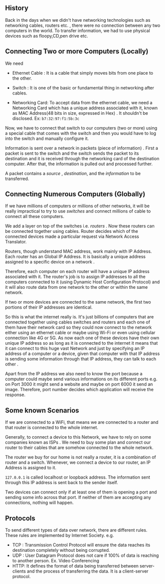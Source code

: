 ## History

Back in the days when we didn't have networking technologies such as networking cables, routers etc. , there were no connection between any two computers in the world. 
To transfer information, we had to use physical devices such as floopy,CD,pen drive etc.

## Connecting Two or more Computers (Locally)

We need

- Ethernet Cable : It is a cable that simply moves bits from one place to the other.

- Switch : It is one of the basic or fundamental thing in networking after cables. 

- Networking Card: To accept data from the ethernet cable, we need a Networking Card which has a unique address associated with it, known as MAC Address(48 bits in size, expressed in Hex) . It shouldn't be disclosed. Ex: `b7:32:97:f1:5b:3c`

Now, we have to connect that switch to our computers (two or more) using a special cable that comes with the switch and then you would have to log into the switch and manually configure it.

Information is sent over a network in packets (piece of information) . First a packet is sent to the switch and the switch sends the packet to its destination and it is received through the networking card of the destination computer. After that, the information is pulled out and processed further.

A packet contains a *source* , *destination*, and the *information* to be transferred.

## Connecting Numerous Computers (Globally)

If we have millions of computers or millions of other networks, it will be really impractical to try to use *switches* and connect millions of cable to connect all these computers.

We add a layer on top of the switches i.e. *routers* . Now these routers can be connected together using cables. Router decides which of the connected devices made a particular request via Network Access Translator.

Routers, though understand MAC address, work mainly with IP Address. Each router has an Global IP Address. It is basically a unique address assigned to a specific device on a network . 

Therefore, each computer on each router will have a unique IP address associated with it. The router's job is to assign IP addresses to all the computers connected to it (using Dynamic Host Configuration Protocol) and it will also route data from one network to the other or within the same network.

If two or more devices are connected to the same network, the first two portions of their IP addresses are identical. 

So this is what the internet really is. It's just billions of computers that are connected together using cables switches and routers and each one of them have their network card so they could now connect to the network either using an ethernet cable or maybe using Wi-Fi or even using cellular connection like 4G or 5G. As now each one of these devices have their own unique IP address so as long as it is connected to the internet it means that it can connect to this huge vast Network and just by specifying an IP address of a computer or a device, given that computer with that IP address is sending some information through that IP address, they can talk to each other . 

Apart from the IP address we also need to know the port because a computer could maybe send various informations on its different ports e.g. on Port 3000 it might send a website and maybe on port 6000 it send an image. Therefore, port number decides which application will receive the response.

## Some known Scenarios

If we are connected to a WiFi, that means we are connected to a router and that router is connected to the whole internet.

Generally, to connect a device to this Network, we have to rely on some companies known as ISPs . We need to buy some plan and connect our router to their cables that are somehow connected to the whole network. 

The router we buy for our home is not really a router, it is a combination of router and a switch. Whenever, we connect a device to our router, an IP Address is assigned to it.

`127.0.0.1` is called localhost or loopback address. The information sent through this IP address is sent back to the sender itself.

Two devices can connect only if at least one of them is opening a port and sending some info across that port. If neither of them are accepting any connections, nothing will happen.

## Protocols

To send different types of data over network, there are different rules. These rules are implemented by Internet Society. e.g.

- TCP : Transmission Control Protocol will ensure the data reaches its destination completely without being corrupted.
- UDP : User Datagram Protocol does not care if 100% of data is reaching to another person. Ex. Video Conferencing
- HTTP: It defines the format of data being transferred between server-clients and the process of transferring the data. It is a client-server protocol.